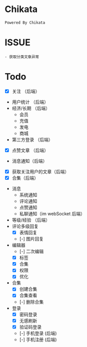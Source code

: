 # Chikata
	Powered By Chikata
# ISSUE
	- 获取分类文章异常
# Todo
 - [x] 关注 （后端）
 - 用户统计 （后端）
 - 经济/长期 （后端）
   - 会员
   - 充值
   - 发电
   - 商城
 - 第三方登录 （后端）
 - [x] 点赞文章 （后端）
 - 消息通知（后端）
 - [x] 获取关注用户的文章（后端）
 - [x] 合集（后端）
 - 消息
    - 系统通知
	- 评论通知
	- 点赞通知
	- 私聊通知（im webSocket 后端）
 - 等级/经验 （后端）
 - 评论多级回复
   - [x] 表情回复
   - [-] 图片回复
 - 编辑器
   - [-] 二次编辑
   - [x] 标签
   - [x] 合集
   - [x] 权限
   - [x] 优化
 - 合集
   - [x] 创建合集
   - [x] 合集查看
   - [-] 删除合集
 - 登录
   - [x] 密码登录
   - [x] 无感刷新
   - [x] 验证码登录
   - [-] 手机登录 (后端)
   - [-] 手机注册 (后端)